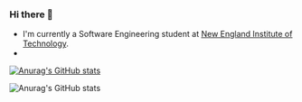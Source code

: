 ### Hi there 👋


- I'm currently a Software Engineering student at [New England Institute of Technology](https://www.neit.edu/).
- 

[![Anurag's GitHub stats](https://github-readme-stats.vercel.app/api?username=gacarrillo-dev)](https://github.com/gacarrillo-dev/github-readme-stats)

![Anurag's GitHub stats](https://github-readme-stats.vercel.app/api?username=gacarrillo-dev&show_icons=true&theme=codeSTACKr)

<!--
**gacarrillo-dev/gacarrillo-dev** is a ✨ _special_ ✨ repository because its `README.md` (this file) appears on your GitHub profile.

Here are some ideas to get you started:

- 🔭 I’m currently working on ...
- 🌱 I’m currently learning ...
- 👯 I’m looking to collaborate on ...
- 🤔 I’m looking for help with ...
- 💬 Ask me about ...
- 📫 How to reach me: ...
- 😄 Pronouns: ...
- ⚡ Fun fact: ...
-->
